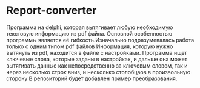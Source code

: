 # Report-converter
Программа на delphi, которая вытягивает любую необходимую текстовую информацию из pdf файла.
Основной особенностью программы является её гибкость.Изначально подразумевалась работа только с одним типом pdf файлов
Информация, которую нужно вытянуть из pdf, находится в файле с настройками. 
Программа ищет ключевые слова, которые заданы в настройках, и дальше она может вытягивать данные как непосредственно за ключевым словом, так и через несколько строк вниз, и несколько столобцаов в произвольную сторону
В репозиторий будет добавлен пример преобразования.
